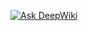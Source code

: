 [![Ask DeepWiki](https://deepwiki.com/badge.svg)](https://deepwiki.com/davidmateus1202/Proyecto-Final)
